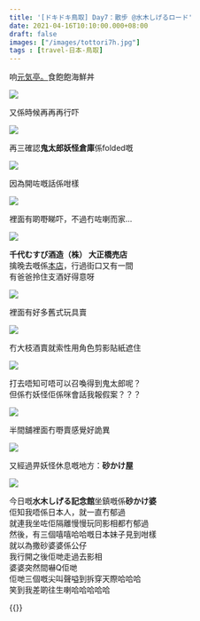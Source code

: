 ```yaml
---
title: '[ドキドキ鳥取] Day7：散步 @水木しげるロード'
date: 2021-04-16T10:10:00.000+08:00
draft: false
images: ["/images/tottori7h.jpg"]
tags : [travel-日本-鳥取]
---
```


响[元気亭。](https://hidie.net/tottori7g/)食飽飽海鮮丼  

![](/images/tottori7h1.jpg)

又係時候再再再行吓

![](/images/tottori7h2.jpg)

再三確認**鬼太郎妖怪倉庫**係folded嘅  

![](/images/tottori7h3.jpg)

因為開咗嘅話係咁樣

![](/images/tottori7h4.jpg)

裡面有啲嘢睇吓，不過冇咗喇而家...

![](/images/tottori7h5.jpg)

**千代むすび酒造（株） 大正橋売店**  
擒晚去嘅係[本店](https://hidie.net/tottori6q/)，行過街口又有一間  
有爸爸拎住支酒好得意呀  

![](/images/tottori7h6.jpg)

裡面有好多舊式玩具賣

![](/images/tottori7h7.jpg)

冇大枝酒賣就索性用角色剪影貼紙遮住  

![](/images/tottori7h8.jpg)

打去唔知可唔可以召喚得到鬼太郎呢？  
但係冇妖怪佢係咪會話我報假案？？？

![](/images/tottori7h9.jpg)

半間舖裡面冇嘢賣感覺好詭異

![](/images/tottori7h.jpg)

又經過畀妖怪休息嘅地方：**砂かけ屋**

![](/images/tottori7h10.jpg)

今日嘅**水木しげる記念館**坐鎮嘅係**砂かけ婆**  
佢知我唔係日本人，就一直冇郁過  
就連我坐咗佢隔離慢慢玩同影相都冇郁過  
然後，有三個嘻嘻哈哈嘅日本妹子見到咁樣  
就以為撒砂婆婆係公仔  
我行開之後佢哋走過去影相  
婆婆突然間嚇Q佢哋  
佢哋三個嘅尖叫聲嗌到拆穿天際哈哈哈  
笑到我差啲往生喇哈哈哈哈哈  


   
  
  
{{<tottori>}}  
